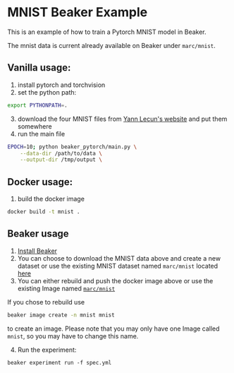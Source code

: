 # MNIST Beaker Example

This is an example of how to train a Pytorch MNIST model in Beaker.

The mnist data is current already available on Beaker under `marc/mnist`.

## Vanilla usage:

1. install pytorch and torchvision
2. set the python path:

```bash
export PYTHONPATH=.
```

3. download the four MNIST files from [Yann Lecun's website](http://yann.lecun.com/exdb/mnist/) and put them somewhere
4. run the main file

```bash
EPOCH=10; python beaker_pytorch/main.py \
    --data-dir /path/to/data \
    --output-dir /tmp/output \
```

## Docker usage:

1. build the docker image

```bash
docker build -t mnist .
```



## Beaker usage

1. [Install Beaker](https://github.com/allenai/beaker/wiki/Getting-Started)
2. You can choose to download the MNIST data above and create a new dataset or use the existing MNIST dataset named
`marc/mnist` located [here](https://beaker.org/ds/ds_kf6v919aq7hk/details)
3. You can either rebuild and push the docker image above or use the existing Image named [`marc/mnist`](https://beaker.org/bp/bp_wsmthunsqok3/details)

If you chose to rebuild use
```bash
beaker image create -n mnist mnist
```
to create an image. Please note that you may only have one Image called `mnist`, so you may have to change this name.

4. Run the experiment:

```
beaker experiment run -f spec.yml
```

